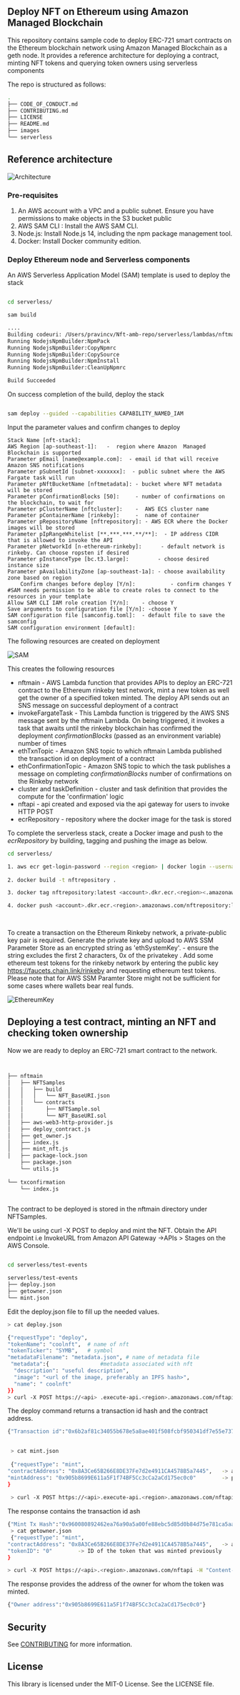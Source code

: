 ## Deploy NFT on Ethereum using Amazon Managed Blockchain

This repository contains sample code to deploy ERC-721 smart contracts on the Ethereum blockchain network using Amazon Managed Blockchain as a geth node. It provides a reference architecture for deploying a contract, minting NFT tokens and querying token owners using serverless components

The repo is structured as follows:

````bash
.
├── CODE_OF_CONDUCT.md
├── CONTRIBUTING.md
├── LICENSE
├── README.md
├── images
└── serverless

   ````
   
## Reference architecture 

![Architecture](./images/arch800x400.png)

### Pre-requisites

1.	An AWS account with a VPC and a public subnet. Ensure you have permissions to make objects in the S3 bucket public
2.	AWS SAM CLI : Install the AWS SAM CLI.
3.	Node.js: Install Node.js 14, including the npm package management tool.
4.	Docker: Install Docker community edition.

    
### Deploy Ethereum node and Serverless components

An AWS Serverless Application Model (SAM) template is used to deploy the stack

````bash

cd serverless/

sam build

....
Building codeuri: /Users/pravincv/Nft-amb-repo/serverless/lambdas/nftmain runtime: nodejs14.x metadata: {} architecture: x86_64 functions: ['nftmain']
Running NodejsNpmBuilder:NpmPack
Running NodejsNpmBuilder:CopyNpmrc
Running NodejsNpmBuilder:CopySource
Running NodejsNpmBuilder:NpmInstall
Running NodejsNpmBuilder:CleanUpNpmrc

Build Succeeded

```` 

On success completion of the build, deploy the stack 

````bash

sam deploy --guided --capabilities CAPABILITY_NAMED_IAM
````

Input the parameter values and confirm changes to deploy

	Stack Name [nft-stack]:       
	AWS Region [ap-southeast-1]:   -  region where Amazon  Managed Blockchain is supported
	Parameter pEmail [name@example.com]:  - email id that will receive Amazon SNS notifications 
	Parameter pSubnetId [subnet-xxxxxxx]:  - public subnet where the AWS Fargate task will run
	Parameter pNftBucketName [nftmetadata]: - bucket where NFT metadata will be stored
	Parameter pConfirmationBlocks [50]:     - number of confirmations on the blockchain, to wait for
	Parameter pClusterName [nftcluster]:    -  AWS ECS cluster name
	Parameter pContainerName [rinkeby]:     -  name of container
	Parameter pRepositoryName [nftrepository]: - AWS ECR where the Docker images will be stored
	Parameter pIpRangeWhitelist [**.***.***.**/**]:  - IP address CIDR that is allowed to invoke the API
	Parameter pNetworkId [n-ethereum-rinkeby]:      - default network is rinkeby. Can choose ropsten if desired
	Parameter pInstanceType [bc.t3.large]:         - choose desired instance size
	Parameter pAvailabilityZone [ap-southeast-1a]: - choose availability zone based on region
      	Confirm changes before deploy [Y/n]:           - confirm changes Y
	#SAM needs permission to be able to create roles to connect to the resources in your template
	Allow SAM CLI IAM role creation [Y/n]:    - choose Y
	Save arguments to configuration file [Y/n]: -choose Y
	SAM configuration file [samconfig.toml]:  - default file to save the samconfig
	SAM configuration environment [default]:   



The following resources are created on deployment

![SAM](./images/sam800x400.png)



This creates the following resources

* nftmain  -  AWS Lambda function that provides APIs to  deploy an ERC-721 contract to the Ethereum  rinkeby test network, mint a new token as well get the owner of a specified token minted. The deploy API sends out an SNS message on successful deployment of a contract
 * invokeFargateTask   - This Lambda function  is triggered by the AWS SNS message sent by the nftmain Lambda. On being triggered, it invokes a  task that awaits until the rinkeby blockchain has confirmed the deployment _confirmationBlocks_ (passed as an environment variable)  number of times
 * ethTxnTopic -  Amazon SNS topic to which nftmain Lambda published the transaction id on deployment of a contract 
 * ethConfirmationTopic  - Amazon SNS topic to which the  task publishes a message on completing  _confirmationBlocks_ number of confirmations on the Rinkeby network
 * cluster and taskDefinition -  cluster and task definition that provides the compute for the 'confirmation' logic
 * nftapi - api created and exposed via the  api gateway for users to invoke  HTTP POST 
 * ecrRepository - repository where the docker image for the  task is stored


To complete the serverless stack, create a Docker image and push to the _ecrRepository_ by building, tagging and pushing the image as below.

````bash
cd serverless/

1. aws ecr get-login-password --region <region> | docker login --username AWS --password-stdin <account id>.dkr.ecr.<region>.amazonaws.com
    
2. docker build -t nftrepository .

3. docker tag nftrepository:latest <account>.dkr.ecr.<region><.amazonaws.com/nftrepository:latest

4. docker push <account>.dkr.ecr.<region>.amazonaws.com/nftrepository:latest
    
    
  ````

To create a transaction on the Ethereum Rinkeby network, a private-public key pair is required. Generate the private key and upload to AWS SSM Parameter Store  as an encrypted string as 'ethSystemKey'. - ensure the string excludes the first 2 characters, 0x of the privatekey . Add some ethereum test tokens for the rinkeby network by entering the public key https://faucets.chain.link/rinkeby  and requesting ethereum test tokens. Please note that for AWS SSM Paramter Store might not be sufficient for some cases where wallets bear real funds.


![EthereumKey](./images/eth800x400.png)
## Deploying a test contract, minting an NFT and checking token ownership

Now we are ready to deploy an ERC-721 smart contract to the network.

```` bash


├── nftmain
│   ├── NFTSamples
│   │   ├── build
│   │   │   └── NFT_BaseURI.json
│   │   └── contracts
│   │       ├── NFTSample.sol
│   │       └── NFT_BaseURI.sol
│   ├── aws-web3-http-provider.js
│   ├── deploy_contract.js
│   ├── get_owner.js
│   ├── index.js
│   ├── mint_nft.js
│   ├── package-lock.json
    ├── package.json
    └── utils.js
    
└── txconfirmation
    └── index.js
    
   ````
   The contract to be deployed  is stored in the nftmain directory under NFTSamples.
   
  We'll be using curl -X POST to deploy and mint the NFT. Obtain the API endpoint i.e InvokeURL from  Amazon API Gateway ->APIs > Stages on the AWS Console.
   
   ````bash
 
cd serverless/test-events 

serverless/test-events
├── deploy.json
├── getowner.json
└── mint.json
 ````
Edit the deploy.json file to fill up the needed values.

```` bash
> cat deploy.json

{"requestType": "deploy",
"tokenName": "coolnft",  # name of nft
"tokenTicker": "SYMB",   # symbol
"metadataFilename": "metadata.json", # name of metadata file
 "metadata":{                #metadata associated with nft
  "description": "useful description",     
  "image": "<url of the image, preferably an IPFS hash>",
  "name": " coolnft"
}}
> curl -X POST https://<api> .execute-api.<region>.amazonaws.com/nftapi -H "Content-Type: application/json" -d @deploy.json
````

The deploy command returns a transaction id hash  and the contract address.

````bash
{"Transaction id":"0x6b2af81c34055b678e5a8ae401f508fcbf950341df7e55e7372e80f75faf8afc","ContractAddress":"0x8A3Ce65B266E8DE37Fe7d2e4911CA4578B5a7445"
   

 > cat mint.json
 
 {"requestType": "mint",
"contractAddress": "0x8A3Ce65B266E8DE37Fe7d2e4911CA4578B5a7445",   -> address of the contract address of the deployed contract
"mintAddress": "0x905b8699E611a5F1f74BF5Cc3cCa2aCd175ec0c0"        -> public key of any another wallet/address
}
 
 > curl -X POST https://<api>.execute-api.<region>.amazonaws.com/nftapi -H "Content-Type: application/json" -d @mint.json
```` 
 The response contains the transaction id  ash

````bash 
{"Mint Tx Hash":"0x960080892462ea76a90a5a00fe88ebc5d85d0b84d75e781ca5aa14e5829a0a14"}
 > cat getowner.json
 {"requestType": "mint",
"contractAddress": "0x8A3Ce65B266E8DE37Fe7d2e4911CA4578B5a7445",   -> address of the contract address of the deployed contract
"tokenID": "0"        -> ID of the token that was minted previously
}

> curl -X POST https://<api>.<region>.amazonaws.com/nftapi -H "Content-Type: application/json" -d @getowner.json
````
The response provides the address of the owner for whom the token was minted.
````bash
{"Owner address":"0x905b8699E611a5F1f74BF5Cc3cCa2aCd175ec0c0"}
````

## Security

See [CONTRIBUTING](CONTRIBUTING.md#security-issue-notifications) for more information.

## License

This library is licensed under the MIT-0 License. See the LICENSE file.

